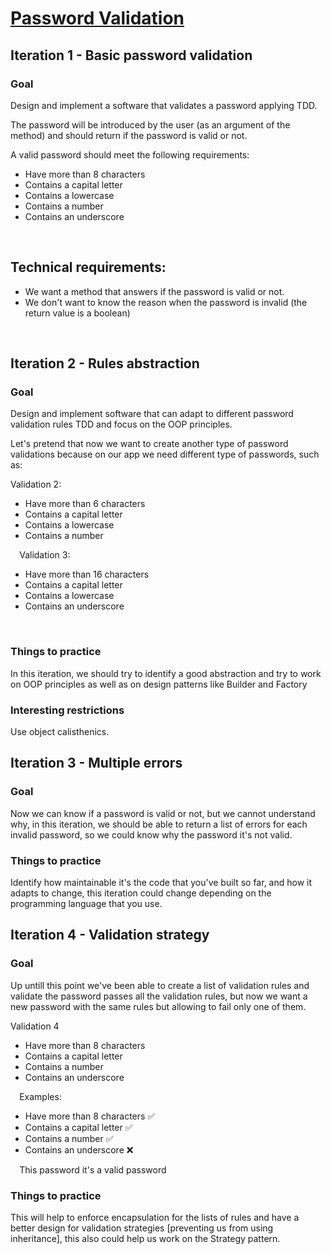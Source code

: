 # [Password Validation](https://www.codurance.com/katas/password-validation)


## Iteration 1 - Basic password validation

### Goal

Design and implement a software that validates a password applying TDD.

The password will be introduced by the user (as an argument of the method) and should return if the password is valid or not.

A valid password should meet the following requirements:

* Have more than 8 characters
* Contains a capital letter
* Contains a lowercase
* Contains a number
* Contains an underscore

⠀
## Technical requirements:

* We want a method that answers if the password is valid or not.
* We don't want to know the reason when the password is invalid (the return value is a boolean)

⠀
## Iteration 2 - Rules abstraction

### Goal

Design and implement software that can adapt to different password validation rules TDD and focus on the OOP principles.

Let's pretend that now we want to create another type of password validations because on our app we need different type of passwords, such as:

Validation 2:

* Have more than 6 characters
* Contains a capital letter
* Contains a lowercase
* Contains a number

⠀
Validation 3:

* Have more than 16 characters
* Contains a capital letter
* Contains a lowercase
* Contains an underscore

⠀
### Things to practice

In this iteration, we should try to identify a good abstraction and try to work on OOP principles as well as on design patterns like Builder and Factory

### Interesting restrictions

Use object calisthenics.

## Iteration 3 - Multiple errors

### Goal

Now we can know if a password is valid or not, but we cannot understand why, in this iteration, we should be able to return a list of errors for each invalid password, so we could know why the password it's not valid.

### Things to practice

Identify how maintainable it's the code that you've built so far, and how it adapts to change, this iteration could change depending on the programming language that you use.

## Iteration 4 - Validation strategy

### Goal

Up untill this point we've been able to create a list of validation rules and validate the password passes all the validation rules, but now we want a new password with the same rules but allowing to fail only one of them.

Validation 4

* Have more than 8 characters
* Contains a capital letter
* Contains a number
* Contains an underscore

⠀
Examples:

* Have more than 8 characters ✅
* Contains a capital letter ✅
* Contains a number ✅
* Contains an underscore ❌

⠀
This password it's a valid password

### Things to practice

This will help to enforce encapsulation for the lists of rules and have a better design for validation strategies [preventing us from using inheritance], this also could help us work on the Strategy pattern.